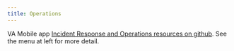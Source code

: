 ```yaml
---
title: Operations
---
```



VA Mobile app [Incident Response and Operations resources on github](https://github.com/department-of-veterans-affairs/va.gov-team/tree/master/products/va-mobile-app/operations). See the menu at left for more detail.